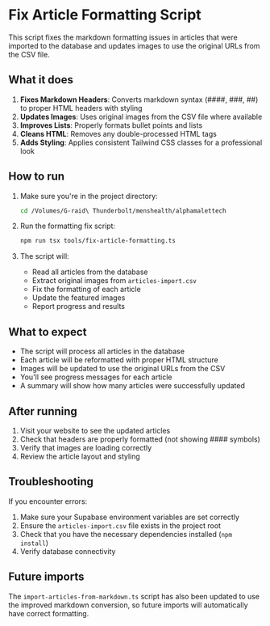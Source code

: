# Fix Article Formatting Script

This script fixes the markdown formatting issues in articles that were imported to the database and updates images to use the original URLs from the CSV file.

## What it does

1. **Fixes Markdown Headers**: Converts markdown syntax (####, ###, ##) to proper HTML headers with styling
2. **Updates Images**: Uses original images from the CSV file where available
3. **Improves Lists**: Properly formats bullet points and lists
4. **Cleans HTML**: Removes any double-processed HTML tags
5. **Adds Styling**: Applies consistent Tailwind CSS classes for a professional look

## How to run

1. Make sure you're in the project directory:
   ```bash
   cd /Volumes/G-raid\ Thunderbolt/menshealth/alphamalettech
   ```

2. Run the formatting fix script:
   ```bash
   npm run tsx tools/fix-article-formatting.ts
   ```

3. The script will:
   - Read all articles from the database
   - Extract original images from `articles-import.csv`
   - Fix the formatting of each article
   - Update the featured images
   - Report progress and results

## What to expect

- The script will process all articles in the database
- Each article will be reformatted with proper HTML structure
- Images will be updated to use the original URLs from the CSV
- You'll see progress messages for each article
- A summary will show how many articles were successfully updated

## After running

1. Visit your website to see the updated articles
2. Check that headers are properly formatted (not showing #### symbols)
3. Verify that images are loading correctly
4. Review the article layout and styling

## Troubleshooting

If you encounter errors:

1. Make sure your Supabase environment variables are set correctly
2. Ensure the `articles-import.csv` file exists in the project root
3. Check that you have the necessary dependencies installed (`npm install`)
4. Verify database connectivity

## Future imports

The `import-articles-from-markdown.ts` script has also been updated to use the improved markdown conversion, so future imports will automatically have correct formatting.